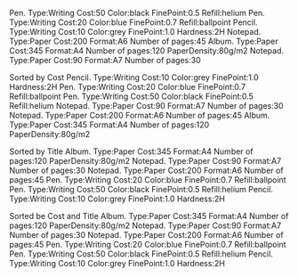 Pen.  Type:Writing   Cost:50    Color:black FinePoint:0.5    Refill:helium
Pen.  Type:Writing   Cost:20    Color:blue FinePoint:0.7    Refill:ballpoint
Pencil.  Type:Writing   Cost:10    Color:grey FinePoint:1.0    Hardness:2H
Notepad.  Type:Paper   Cost:200    Format:A6    Number of pages:45
Album.  Type:Paper   Cost:345    Format:A4    Number of pages:120   PaperDensity:80g/m2
Notepad.  Type:Paper   Cost:90    Format:A7    Number of pages:30

Sorted by Cost
Pencil.  Type:Writing   Cost:10    Color:grey FinePoint:1.0    Hardness:2H
Pen.  Type:Writing   Cost:20    Color:blue FinePoint:0.7    Refill:ballpoint
Pen.  Type:Writing   Cost:50    Color:black FinePoint:0.5    Refill:helium
Notepad.  Type:Paper   Cost:90    Format:A7    Number of pages:30
Notepad.  Type:Paper   Cost:200    Format:A6    Number of pages:45
Album.  Type:Paper   Cost:345    Format:A4    Number of pages:120   PaperDensity:80g/m2

Sorted by Title
Album.  Type:Paper   Cost:345    Format:A4    Number of pages:120   PaperDensity:80g/m2
Notepad.  Type:Paper   Cost:90    Format:A7    Number of pages:30
Notepad.  Type:Paper   Cost:200    Format:A6    Number of pages:45
Pen.  Type:Writing   Cost:20    Color:blue FinePoint:0.7    Refill:ballpoint
Pen.  Type:Writing   Cost:50    Color:black FinePoint:0.5    Refill:helium
Pencil.  Type:Writing   Cost:10    Color:grey FinePoint:1.0    Hardness:2H

Sorted be Cost and Title
Album.  Type:Paper   Cost:345    Format:A4    Number of pages:120   PaperDensity:80g/m2
Notepad.  Type:Paper   Cost:90    Format:A7    Number of pages:30
Notepad.  Type:Paper   Cost:200    Format:A6    Number of pages:45
Pen.  Type:Writing   Cost:20    Color:blue FinePoint:0.7    Refill:ballpoint
Pen.  Type:Writing   Cost:50    Color:black FinePoint:0.5    Refill:helium
Pencil.  Type:Writing   Cost:10    Color:grey FinePoint:1.0    Hardness:2H